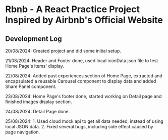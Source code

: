 # Rbnb - A React Practice Project Inspired by Airbnb's Official Website

## Development Log
20/08/2024: Created project and did some initial setup.

21/08/2024: Header and Footer done, used local iconData.json file to test Home Page's items' display.

22/08/2024: Added past experiences section of Home Page, extracted and encapsulated a reusable Carousel component to display data and added Share Panel component.

23/08/2024: Home Page's footer done, started working on Detail page and finished images display section.

24/08/2024: Detail Page done.

25/08/2024: 1. Used cloud mock api to get all data needed, instead of using local JSON data. 2. Fixed several bugs, including side effect caused by page navigation.
